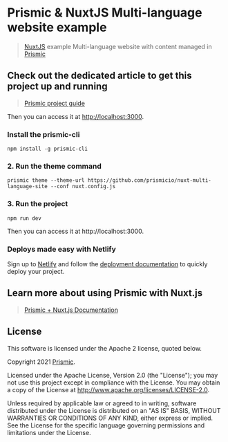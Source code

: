 # Prismic & NuxtJS Multi-language website example

> [NuxtJS](https://nuxtjs.org) example Multi-language website with content managed in [Prismic](https://prismic.io)

## Check out the dedicated article to get this project up and running

> [Prismic project guide](https://intercom.help/prismicio/en/articles/2929806-multi-language-website-with-nuxt-and-prismic)

Then you can access it at [http://localhost:3000](http://localhost:3000).


### Install the prismic-cli
```
npm install -g prismic-cli
```

### 2. Run the theme command

```
prismic theme --theme-url https://github.com/prismicio/nuxt-multi-language-site --conf nuxt.config.js

```

### 3. Run the project
```
npm run dev
```
Then you can access it at http://localhost:3000.

### Deploys made easy with Netlify
Sign up to [Netlify](https://www.netlify.com/) and follow the [deployment documentation](https://www.netlify.com/tags/deploy/) to quickly deploy your project.
## Learn more about using Prismic with Nuxt.js

> [Prismic + Nuxt.js Documentation](https://prismic.io/docs/technologies/nuxtjs)

## License

This software is licensed under the Apache 2 license, quoted below.

Copyright 2021 [Prismic](http://prismic.io).

Licensed under the Apache License, Version 2.0 (the "License"); you may not use this project except in compliance with the License. You may obtain a copy of the License at http://www.apache.org/licenses/LICENSE-2.0.

Unless required by applicable law or agreed to in writing, software distributed under the License is distributed on an "AS IS" BASIS, WITHOUT WARRANTIES OR CONDITIONS OF ANY KIND, either express or implied. See the License for the specific language governing permissions and limitations under the License.
